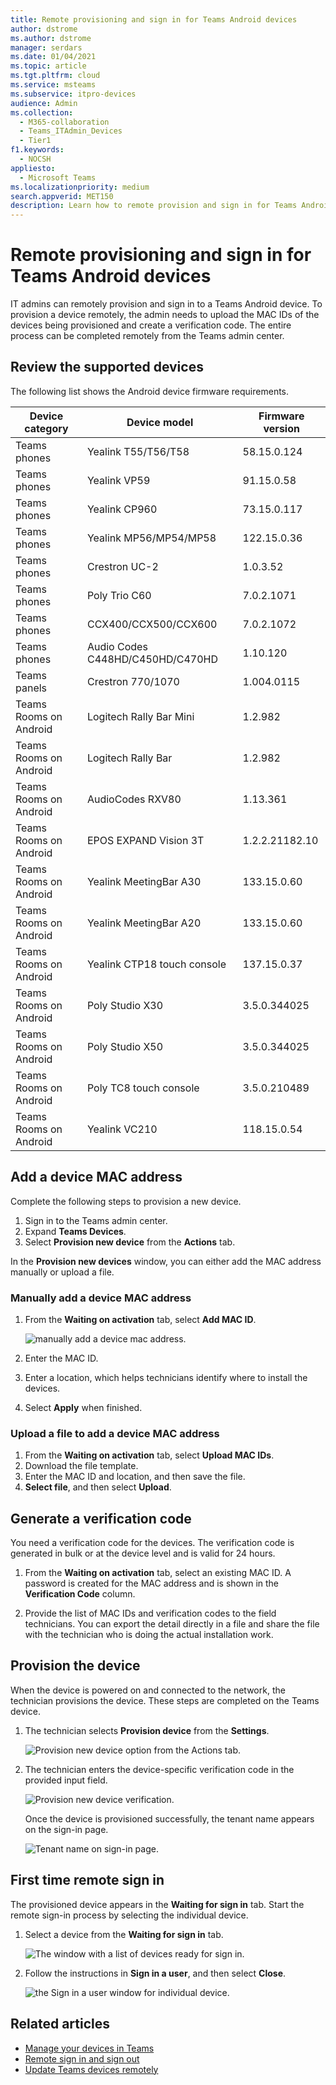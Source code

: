 ```yaml
---
title: Remote provisioning and sign in for Teams Android devices
author: dstrome
ms.author: dstrome
manager: serdars
ms.date: 01/04/2021
ms.topic: article
ms.tgt.pltfrm: cloud
ms.service: msteams
ms.subservice: itpro-devices
audience: Admin
ms.collection: 
  - M365-collaboration
  - Teams_ITAdmin_Devices
  - Tier1
f1.keywords: 
  - NOCSH
appliesto: 
  - Microsoft Teams
ms.localizationpriority: medium
search.appverid: MET150
description: Learn how to remote provision and sign in for Teams Android devices
---
```


# Remote provisioning and sign in for Teams Android devices

IT admins can remotely provision and sign in to a Teams Android device. To provision a device remotely, the admin needs to upload the MAC IDs of the devices being provisioned and create a verification code. The entire process can be completed remotely from the Teams admin center.

## Review the supported devices

The following list shows the Android device firmware requirements.

|Device category|Device model|Firmware version|
|---|---|---|
|Teams phones|Yealink T55/T56/T58|58.15.0.124|
|Teams phones|Yealink VP59|91.15.0.58|
|Teams phones|Yealink CP960|73.15.0.117|
|Teams phones|Yealink MP56/MP54/MP58|122.15.0.36|
|Teams phones|Crestron UC-2|1.0.3.52|
|Teams phones|Poly Trio C60|7.0.2.1071|
|Teams phones|CCX400/CCX500/CCX600 |7.0.2.1072|
|Teams phones|Audio Codes C448HD/C450HD/C470HD|1.10.120|
|Teams panels|Crestron 770/1070|1.004.0115|
|Teams Rooms on Android|Logitech Rally Bar Mini|1.2.982|
|Teams Rooms on Android|Logitech Rally Bar|1.2.982|
|Teams Rooms on Android|AudioCodes RXV80|1.13.361|
|Teams Rooms on Android|EPOS EXPAND Vision 3T|1.2.2.21182.10|
|Teams Rooms on Android|Yealink MeetingBar A30|133.15.0.60|
|Teams Rooms on Android|Yealink MeetingBar A20|133.15.0.60|
|Teams Rooms on Android|Yealink CTP18 touch console|137.15.0.37|
|Teams Rooms on Android|Poly Studio X30|3.5.0.344025|
|Teams Rooms on Android|Poly Studio X50|3.5.0.344025|
|Teams Rooms on Android|Poly TC8 touch console |3.5.0.210489|
|Teams Rooms on Android|Yealink VC210|118.15.0.54|

## Add a device MAC address

Complete the following steps to provision a new device.

1. Sign in to the Teams admin center.
2. Expand **Teams Devices**.
3. Select **Provision new device** from the **Actions** tab.

In the **Provision new devices** window, you can either add the MAC address manually or upload a file.

### Manually add a device MAC address

1. From the **Waiting on activation** tab, select **Add MAC ID**.

   ![manually add a device mac address.](../media/remote-provision-6-new.png)

1. Enter the MAC ID.
1. Enter a location, which helps technicians identify where to install the devices.
1. Select **Apply** when finished.

### Upload a file to add a device MAC address

1. From the **Waiting on activation** tab, select **Upload MAC IDs**.
2. Download the file template.
3. Enter the MAC ID and location, and then save the file.
4. **Select file**, and then select **Upload**.

## Generate a verification code

You need a verification code for the devices. The verification code is generated in bulk or at the device level and is valid for 24 hours.

1. From the **Waiting on activation** tab, select an existing MAC ID.
   A password is created for the MAC address and is shown in the **Verification Code** column.

2. Provide the list of MAC IDs and verification codes to the field technicians. You can export the detail directly in a file and share the file with the technician who is doing the actual installation work.

## Provision the device

When the device is powered on and connected to the network, the technician provisions the device. These steps are completed on the Teams device.

1. The technician selects **Provision device** from the **Settings**.  

   ![Provision new device option from the Actions tab.](../media/provision-device1.png)
  
2. The technician enters the device-specific verification code in the provided input field.

   ![Provision new device verification.](../media/provision-device-verification1.png)

   Once the device is provisioned successfully, the tenant name appears on the sign-in page.

   ![Tenant name on sign-in page.](../media/provision-code.png)

## First time remote sign in

The provisioned device appears in the **Waiting for sign in** tab. Start the remote sign-in process by selecting the individual device.

1. Select a device from the **Waiting for sign in** tab.

   ![The window with a list of devices ready for sign in.](../media/remote-device1.png)

2. Follow the instructions in **Sign in a user**, and then select **Close**.

   ![the Sign in a user window for individual device.](../media/sign-in-user.png)

## Related articles

- [Manage your devices in Teams](device-management.md)
- [Remote sign in and sign out](remote-sign-in-and-sign-out.md)
- [Update Teams devices remotely](remote-update.md)
